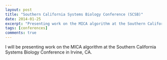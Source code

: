 ```yaml
---
layout: post
title: "Southern California Systems Biology Conference (SCSB)"
date: 2014-01-25
excerpt: "Presenting work on the MICA algorithm at the Southern California Systems Biology Conference in Irvine, CA."
tags: [conferences]
comments: true
---
```


I will be presenting work on the MICA algorithm at the Southern California Systems Biology Conference in Irvine, CA.


